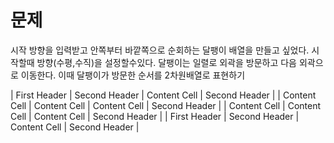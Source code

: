 # 문제
시작 방향을 입력받고 안쪽부터 바깥쪽으로 순회하는 달팽이 배열을 만들고 싶었다.
시작할때 방향(수평,수직)을 설정할수있다.
달팽이는 일렬로 외곽을 방문하고 다음 외곽으로 이동한다.
이때 달팽이가 방문한 순서를 2차원배열로 표현하기


| First Header | Second Header | Content Cell  | Second Header | 
| Content Cell | Content Cell  | Content Cell  | Second Header | 
| Content Cell | Content Cell  | Content Cell  | Second Header | 
| First Header | Second Header | Content Cell  | Second Header | 


